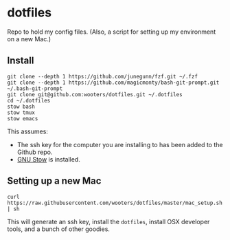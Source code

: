 # dotfiles
Repo to hold my config files. (Also, a script for setting up my environment on a new Mac.)

## Install

```
git clone --depth 1 https://github.com/junegunn/fzf.git ~/.fzf
git clone --depth 1 https://github.com/magicmonty/bash-git-prompt.git ~/.bash-git-prompt
git clone git@github.com:wooters/dotfiles.git ~/.dotfiles
cd ~/.dotfiles
stow bash
stow tmux
stow emacs
```

This assumes:

- The ssh key for the computer you are installing to has been added to the Github repo.
- [GNU Stow](https://www.gnu.org/software/stow/) is installed.

## Setting up a new Mac

```
curl https://raw.githubusercontent.com/wooters/dotfiles/master/mac_setup.sh | sh
```

This will generate an ssh key, install the ```dotfiles```, install OSX developer tools,
and a bunch of other goodies.

